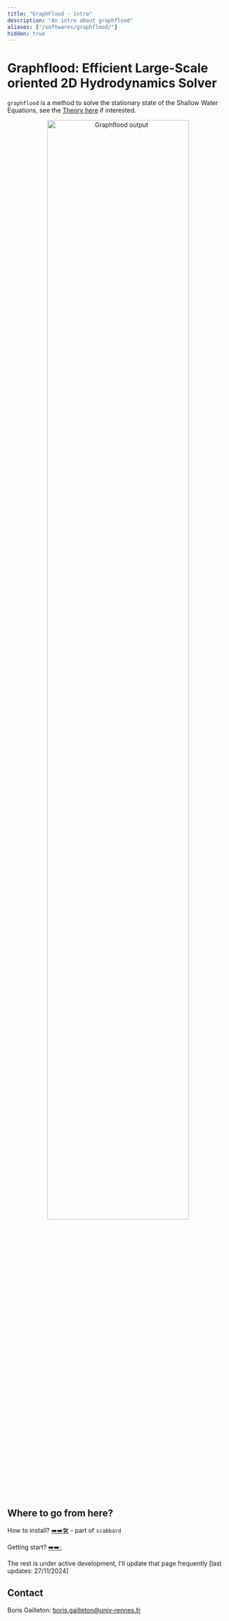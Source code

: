 ```yaml
---
title: "GraphFlood - intro"
description: "An intro about graphflood"
aliases: ["/softwares/graphflood/"]
hidden: true
---
```


# Graphflood: Efficient Large-Scale oriented 2D Hydrodynamics Solver

`graphflood` is a method to solve the stationary state of the Shallow Water Equations, see the [Theory here](/softwares/graphflood/theoretical_background/) if interested.

<div style="text-align: center;">
    <img src="/images/about/graphflood_nice.png" alt="Graphflood output" style="width: 80%; max-width: 600px;">
</div>

## Where to go from here?

How to install?	[➡️➡️🛠](/softwares/scabbard/) - part of `scabbard`

Getting start? [➡️➡️💧](/softwares/graphflood/getting_start/)

The rest is under active development, I'll update that page frequently [last updates: 27/11/2024]

## Contact

<div>
    <p>Boris Gailleton:  <a href="mailto:boris.gailleton@univ-rennes.fr">boris.gailleton@univ-rennes.fr</a></p>
</div>


